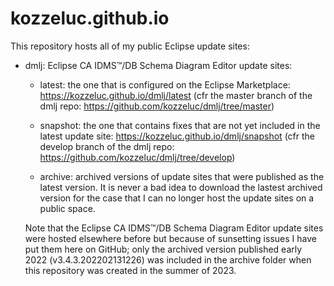 # kozzeluc.github.io

This repository hosts all of my public Eclipse update sites:

- dmlj: Eclipse CA IDMS™/DB Schema Diagram Editor update sites:

  - latest:   the one that is configured on the Eclipse Marketplace: https://kozzeluc.github.io/dmlj/latest
    (cfr the master branch of the dmlj repo: https://github.com/kozzeluc/dmlj/tree/master)

  - snapshot: the one that contains fixes that are not yet included in the latest update site: https://kozzeluc.github.io/dmlj/snapshot
    (cfr the develop branch of the dmlj repo: https://github.com/kozzeluc/dmlj/tree/develop)

  - archive:  archived versions of update sites that were published as the latest version. It is never a bad idea to download the lastest 
    archived version for the case that I can no longer host the update sites on a public space.
  
  Note that the Eclipse CA IDMS™/DB Schema Diagram Editor update sites were hosted elsewhere before but because of sunsetting issues I have
  put them here on GitHub; only the archived version published early 2022 (v3.4.3.202202131226) was included in the archive folder when this
  repository was created in the summer of 2023.
